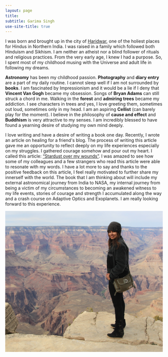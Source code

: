 ```yaml
---
layout: page
title:
subtitle: Garima Singh
use-site-title: true
---
```


I was born and brought up in the city of [Haridwar](https://en.wikipedia.org/wiki/Haridwar), one of the holiest places for Hindus in Northern India. I was raised in a family which followed both Hinduism and Sikhism. I am neither an atheist nor a blind follower of rituals and religious practices. From the very early age, I knew I had a purpose. So, I spent most of my childhood musing with the Universe and adult life in following my dreams. 

**Astronomy** has been my childhood passion. **Photography** and **diary entry** are a part of my daily routine. I cannot sleep well if I am not surrounded by **books**. I am fascinated by Impressionism and it would be a lie if I deny that **Vincent Van Gogh** became my obsession. Songs of **Bryan Adams** can still struck a chord in me. Walking in the **forest** and **admiring trees** became my addiction. I see characters in trees and yes, I love greeting them, sometimes out loud, sometimes only in my head. I am an aspiring **Cellist** (can barely play for the moment). I believe in the philosophy of **cause and effect** and **Buddhism** is very attractive to my senses. I am incredibly blessed to have found a yearning desire of studying my own mind deeply.

I love writing and have a desire of writing a book one day. Recently, I wrote an article on healing for a friend's blog. The process of writing this article gave me an opportunity to reflect deeply on my life experiences especially on my struggles. I gathered courage somehow and pour out my heart. I called this article: [“Stardust over my wounds”](https://www.serene-sereine.com/post/stardust-over-my-wounds). I was amazed to see how some of my colleagues and a few strangers who read this article were able to resonate with my words. I have a lot more to say and thanks to the positive feedback on this article, I feel really motivated to further share my innerself with the world. The book that I am thinking about will include my external astronomical journey from India to NASA, my internal journey from being a victim of my circumstances to becoming an awakened witness to my life events, stories of courage and strength I accumulated along the way and a crash course on Adaptive Optics and Exoplanets. I am really looking forward to this experience.         

![](/assets/img/GS.jpg)





